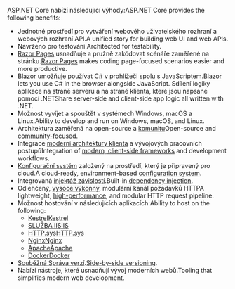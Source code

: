 <span data-ttu-id="bfa36-101">ASP.NET Core nabízí následující výhody:</span><span class="sxs-lookup"><span data-stu-id="bfa36-101">ASP.NET Core provides the following benefits:</span></span>

* <span data-ttu-id="bfa36-102">Jednotné prostředí pro vytváření webového uživatelského rozhraní a webových rozhraní API.</span><span class="sxs-lookup"><span data-stu-id="bfa36-102">A unified story for building web UI and web APIs.</span></span>
* <span data-ttu-id="bfa36-103">Navrženo pro testování.</span><span class="sxs-lookup"><span data-stu-id="bfa36-103">Architected for testability.</span></span>
* <span data-ttu-id="bfa36-104">[Razor Pages](xref:razor-pages/index) usnadňuje a pružně zakódovat scénáře zaměřené na stránku.</span><span class="sxs-lookup"><span data-stu-id="bfa36-104">[Razor Pages](xref:razor-pages/index) makes coding page-focused scenarios easier and more productive.</span></span>
* <span data-ttu-id="bfa36-105">[Blazor](xref:blazor/index) umožňuje používat C# v prohlížeči spolu s JavaScriptem.</span><span class="sxs-lookup"><span data-stu-id="bfa36-105">[Blazor](xref:blazor/index) lets you use C# in the browser alongside JavaScript.</span></span> <span data-ttu-id="bfa36-106">Sdílení logiky aplikace na straně serveru a na straně klienta, které jsou napsané pomocí .NET</span><span class="sxs-lookup"><span data-stu-id="bfa36-106">Share server-side and client-side app logic all written with .NET.</span></span>
* <span data-ttu-id="bfa36-107">Možnost vyvíjet a spouštět v systémech Windows, macOS a Linux.</span><span class="sxs-lookup"><span data-stu-id="bfa36-107">Ability to develop and run on Windows, macOS, and Linux.</span></span>
* <span data-ttu-id="bfa36-108">Architektura zaměřená na open-source a [komunitu](https://live.asp.net/)</span><span class="sxs-lookup"><span data-stu-id="bfa36-108">Open-source and [community-focused](https://live.asp.net/).</span></span>
* <span data-ttu-id="bfa36-109">Integrace [moderní architektury klienta](xref:blazor/index) a vývojových pracovních postupů</span><span class="sxs-lookup"><span data-stu-id="bfa36-109">Integration of [modern, client-side frameworks](xref:blazor/index) and development workflows.</span></span>
* <span data-ttu-id="bfa36-110">[Konfigurační systém](xref:fundamentals/configuration/index) založený na prostředí, který je připravený pro cloud.</span><span class="sxs-lookup"><span data-stu-id="bfa36-110">A cloud-ready, environment-based [configuration system](xref:fundamentals/configuration/index).</span></span>
* <span data-ttu-id="bfa36-111">Integrovaná [injektáž závislostí](xref:fundamentals/dependency-injection).</span><span class="sxs-lookup"><span data-stu-id="bfa36-111">Built-in [dependency injection](xref:fundamentals/dependency-injection).</span></span>
* <span data-ttu-id="bfa36-112">Odlehčený, [vysoce výkonný](https://github.com/aspnet/benchmarks), modulární kanál požadavků HTTP</span><span class="sxs-lookup"><span data-stu-id="bfa36-112">A lightweight, [high-performance](https://github.com/aspnet/benchmarks), and modular HTTP request pipeline.</span></span>
* <span data-ttu-id="bfa36-113">Možnost hostování v následujících aplikacích:</span><span class="sxs-lookup"><span data-stu-id="bfa36-113">Ability to host on the following:</span></span>
  * [<span data-ttu-id="bfa36-114">Kestrel</span><span class="sxs-lookup"><span data-stu-id="bfa36-114">Kestrel</span></span>](xref:fundamentals/servers/kestrel)
  * [<span data-ttu-id="bfa36-115">SLUŽBA IIS</span><span class="sxs-lookup"><span data-stu-id="bfa36-115">IIS</span></span>](xref:host-and-deploy/iis/index)
  * [<span data-ttu-id="bfa36-116">HTTP.sys</span><span class="sxs-lookup"><span data-stu-id="bfa36-116">HTTP.sys</span></span>](xref:fundamentals/servers/httpsys)
  * [<span data-ttu-id="bfa36-117">Nginx</span><span class="sxs-lookup"><span data-stu-id="bfa36-117">Nginx</span></span>](xref:host-and-deploy/linux-nginx)
  * [<span data-ttu-id="bfa36-118">Apache</span><span class="sxs-lookup"><span data-stu-id="bfa36-118">Apache</span></span>](xref:host-and-deploy/linux-apache)
  * [<span data-ttu-id="bfa36-119">Docker</span><span class="sxs-lookup"><span data-stu-id="bfa36-119">Docker</span></span>](xref:host-and-deploy/docker/index)
* <span data-ttu-id="bfa36-120">[Souběžná Správa verzí](/dotnet/standard/choosing-core-framework-server#a-need-for-side-by-side-of-net-versions-per-application-level).</span><span class="sxs-lookup"><span data-stu-id="bfa36-120">[Side-by-side versioning](/dotnet/standard/choosing-core-framework-server#a-need-for-side-by-side-of-net-versions-per-application-level).</span></span>
* <span data-ttu-id="bfa36-121">Nabízí nástroje, které usnadňují vývoj moderních webů.</span><span class="sxs-lookup"><span data-stu-id="bfa36-121">Tooling that simplifies modern web development.</span></span>
